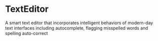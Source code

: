 # TextEditor
A smart text editor that incorporates intelligent behaviors of modern-day text interfaces including autocomplete, flagging misspelled words and spelling auto-correct
